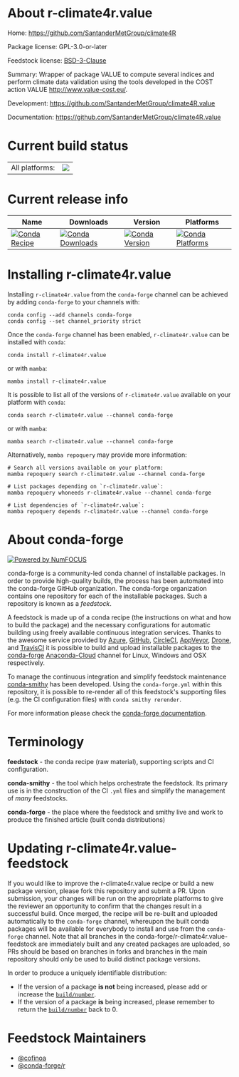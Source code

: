 About r-climate4r.value
=======================

Home: https://github.com/SantanderMetGroup/climate4R

Package license: GPL-3.0-or-later

Feedstock license: [BSD-3-Clause](https://github.com/conda-forge/r-climate4r.value-feedstock/blob/main/LICENSE.txt)

Summary: Wrapper of package VALUE to compute several indices and perform climate data validation using the tools developed in the COST action VALUE <http://www.value-cost.eu/>.

Development: https://github.com/SantanderMetGroup/climate4R.value

Documentation: https://github.com/SantanderMetGroup/climate4R.value

Current build status
====================


<table><tr><td>All platforms:</td>
    <td>
      <a href="https://dev.azure.com/conda-forge/feedstock-builds/_build/latest?definitionId=16249&branchName=main">
        <img src="https://dev.azure.com/conda-forge/feedstock-builds/_apis/build/status/r-climate4r.value-feedstock?branchName=main">
      </a>
    </td>
  </tr>
</table>

Current release info
====================

| Name | Downloads | Version | Platforms |
| --- | --- | --- | --- |
| [![Conda Recipe](https://img.shields.io/badge/recipe-r--climate4r.value-green.svg)](https://anaconda.org/conda-forge/r-climate4r.value) | [![Conda Downloads](https://img.shields.io/conda/dn/conda-forge/r-climate4r.value.svg)](https://anaconda.org/conda-forge/r-climate4r.value) | [![Conda Version](https://img.shields.io/conda/vn/conda-forge/r-climate4r.value.svg)](https://anaconda.org/conda-forge/r-climate4r.value) | [![Conda Platforms](https://img.shields.io/conda/pn/conda-forge/r-climate4r.value.svg)](https://anaconda.org/conda-forge/r-climate4r.value) |

Installing r-climate4r.value
============================

Installing `r-climate4r.value` from the `conda-forge` channel can be achieved by adding `conda-forge` to your channels with:

```
conda config --add channels conda-forge
conda config --set channel_priority strict
```

Once the `conda-forge` channel has been enabled, `r-climate4r.value` can be installed with `conda`:

```
conda install r-climate4r.value
```

or with `mamba`:

```
mamba install r-climate4r.value
```

It is possible to list all of the versions of `r-climate4r.value` available on your platform with `conda`:

```
conda search r-climate4r.value --channel conda-forge
```

or with `mamba`:

```
mamba search r-climate4r.value --channel conda-forge
```

Alternatively, `mamba repoquery` may provide more information:

```
# Search all versions available on your platform:
mamba repoquery search r-climate4r.value --channel conda-forge

# List packages depending on `r-climate4r.value`:
mamba repoquery whoneeds r-climate4r.value --channel conda-forge

# List dependencies of `r-climate4r.value`:
mamba repoquery depends r-climate4r.value --channel conda-forge
```


About conda-forge
=================

[![Powered by
NumFOCUS](https://img.shields.io/badge/powered%20by-NumFOCUS-orange.svg?style=flat&colorA=E1523D&colorB=007D8A)](https://numfocus.org)

conda-forge is a community-led conda channel of installable packages.
In order to provide high-quality builds, the process has been automated into the
conda-forge GitHub organization. The conda-forge organization contains one repository
for each of the installable packages. Such a repository is known as a *feedstock*.

A feedstock is made up of a conda recipe (the instructions on what and how to build
the package) and the necessary configurations for automatic building using freely
available continuous integration services. Thanks to the awesome service provided by
[Azure](https://azure.microsoft.com/en-us/services/devops/), [GitHub](https://github.com/),
[CircleCI](https://circleci.com/), [AppVeyor](https://www.appveyor.com/),
[Drone](https://cloud.drone.io/welcome), and [TravisCI](https://travis-ci.com/)
it is possible to build and upload installable packages to the
[conda-forge](https://anaconda.org/conda-forge) [Anaconda-Cloud](https://anaconda.org/)
channel for Linux, Windows and OSX respectively.

To manage the continuous integration and simplify feedstock maintenance
[conda-smithy](https://github.com/conda-forge/conda-smithy) has been developed.
Using the ``conda-forge.yml`` within this repository, it is possible to re-render all of
this feedstock's supporting files (e.g. the CI configuration files) with ``conda smithy rerender``.

For more information please check the [conda-forge documentation](https://conda-forge.org/docs/).

Terminology
===========

**feedstock** - the conda recipe (raw material), supporting scripts and CI configuration.

**conda-smithy** - the tool which helps orchestrate the feedstock.
                   Its primary use is in the construction of the CI ``.yml`` files
                   and simplify the management of *many* feedstocks.

**conda-forge** - the place where the feedstock and smithy live and work to
                  produce the finished article (built conda distributions)


Updating r-climate4r.value-feedstock
====================================

If you would like to improve the r-climate4r.value recipe or build a new
package version, please fork this repository and submit a PR. Upon submission,
your changes will be run on the appropriate platforms to give the reviewer an
opportunity to confirm that the changes result in a successful build. Once
merged, the recipe will be re-built and uploaded automatically to the
`conda-forge` channel, whereupon the built conda packages will be available for
everybody to install and use from the `conda-forge` channel.
Note that all branches in the conda-forge/r-climate4r.value-feedstock are
immediately built and any created packages are uploaded, so PRs should be based
on branches in forks and branches in the main repository should only be used to
build distinct package versions.

In order to produce a uniquely identifiable distribution:
 * If the version of a package **is not** being increased, please add or increase
   the [``build/number``](https://docs.conda.io/projects/conda-build/en/latest/resources/define-metadata.html#build-number-and-string).
 * If the version of a package **is** being increased, please remember to return
   the [``build/number``](https://docs.conda.io/projects/conda-build/en/latest/resources/define-metadata.html#build-number-and-string)
   back to 0.

Feedstock Maintainers
=====================

* [@cofinoa](https://github.com/cofinoa/)
* [@conda-forge/r](https://github.com/conda-forge/r/)

